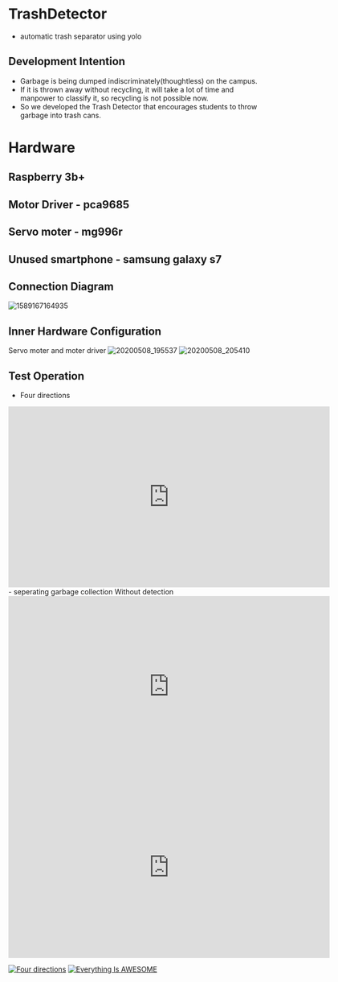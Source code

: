 # TrashDetector
- automatic trash separator using yolo

## Development Intention

- Garbage is being dumped indiscriminately(thoughtless) on the campus.
- If it is thrown away without recycling, it will take a lot of time and manpower to classify it, so recycling is not possible now.
- So we developed the Trash Detector that encourages students to throw garbage into trash cans.

# Hardware

## Raspberry 3b+
## Motor Driver - pca9685
## Servo moter - mg996r
## Unused smartphone - samsung galaxy s7

## Connection Diagram
![1589167164935](https://user-images.githubusercontent.com/53466091/91026802-3892f900-e636-11ea-9e9b-e6519950bee6.png)

## Inner Hardware Configuration
Servo moter and moter driver
![20200508_195537](https://user-images.githubusercontent.com/53466091/91027383-fcac6380-e636-11ea-9424-eaf537971ad9.jpg)
![20200508_205410](https://user-images.githubusercontent.com/53466091/91027385-fe762700-e636-11ea-9be5-1b1677147578.jpg)

## Test Operation 
- Four directions
<iframe width="640" height="360" src="https://youtu.be/BxDGZi_dKDQ" frameborder="0" gesture="media" allowfullscreen=""></iframe>
- seperating garbage collection Without detection
<iframe width="640" height="360" src="https://youtu.be/oi0hDlDZYZc" frameborder="0" gesture="media" allowfullscreen=""></iframe>
<iframe width="640" height="360" src="https://youtu.be/YgaPjcbiClU" frameborder="0" gesture="media" allowfullscreen=""></iframe>

[![Four directions](http://img.youtube.com/vi/BxDGZi_dKDQ/0.jpg)](https://youtu.be/BxDGZi_dKDQ?t=0s) 
[![Everything Is AWESOME](http://i.imgur.com/Ot5DWAW.png)](https://youtu.be/StTqXEQ2l-Y?t=35s "Everything Is AWESOME")







